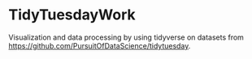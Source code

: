 # TidyTuesdayWork

Visualization and data processing by using tidyverse on datasets from https://github.com/PursuitOfDataScience/tidytuesday.
